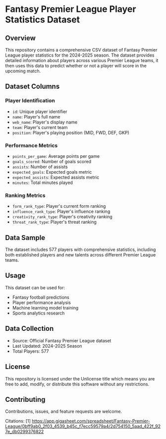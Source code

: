 # Fantasy Premier League Player Statistics Dataset

## Overview
This repository contains a comprehensive CSV dataset of Fantasy Premier League player statistics for the 2024-2025 season. The dataset provides detailed information about players across various Premier League teams, it then uses this data to predict whether or not a player will score in the upcoming match. 

## Dataset Columns

### Player Identification
- `id`: Unique player identifier
- `name`: Player's full name
- `web_name`: Player's display name
- `team`: Player's current team
- `position`: Player's playing position (MID, FWD, DEF, GKP)

### Performance Metrics
- `points_per_game`: Average points per game
- `goals_scored`: Number of goals scored
- `assists`: Number of assists
- `expected_goals`: Expected goals metric
- `expected_assists`: Expected assists metric
- `minutes`: Total minutes played

### Ranking Metrics
- `form_rank_type`: Player's current form ranking
- `influence_rank_type`: Player's influence ranking
- `creativity_rank_type`: Player's creativity ranking
- `threat_rank_type`: Player's threat ranking

## Data Sample
The dataset includes 577 players with comprehensive statistics, including both established players and new talents across different Premier League teams.

## Usage
This dataset can be used for:
- Fantasy football predictions
- Player performance analysis
- Machine learning model training
- Sports analytics research

## Data Collection
- Source: Official Fantasy Premier League dataset
- Last Updated: 2024-2025 Season
- Total Players: 577

## License
This repository is licensed under the Unlicense title which means you are free to add, modify, or distribute this software without any restrictions.

## Contributing
Contributions, issues, and feature requests are welcome.

Citations:
[1] https://app.gigasheet.com/spreadsheet/Fantasy-Premier-League/0bff9ab0_2f03_4539_b45c_f7ecc59579a4/2d754150_5aad_422f_927e_db0299376822
